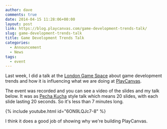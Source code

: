 ```yaml
---
author: dave
comments: true
date: 2014-04-15 11:28:06+00:00
layout: post
link: https://blog.playcanvas.com/game-development-trends-talk/
slug: game-development-trends-talk
title: Game Development Trends Talk
categories:
  - Announcement
  - News
tags:
  - event
---
```


Last week, I did a talk at the [London Game Space](http://londongamespace.com) about game development trends and how it is influencing what we are doing at [PlayCanvas](https://playcanvas.com).

The event was recorded and you can see a video of the slides and my talk below. It was as [Pecha Kucha](https://en.wikipedia.org/wiki/PechaKucha) style talk which means 20 slides, with each slide lasting 20 seconds. So it's less than 7 minutes long.

{% include youtube.html id="6ON9LQJc7-8" %}

I think it does a good job of showing why we're building PlayCanvas.
